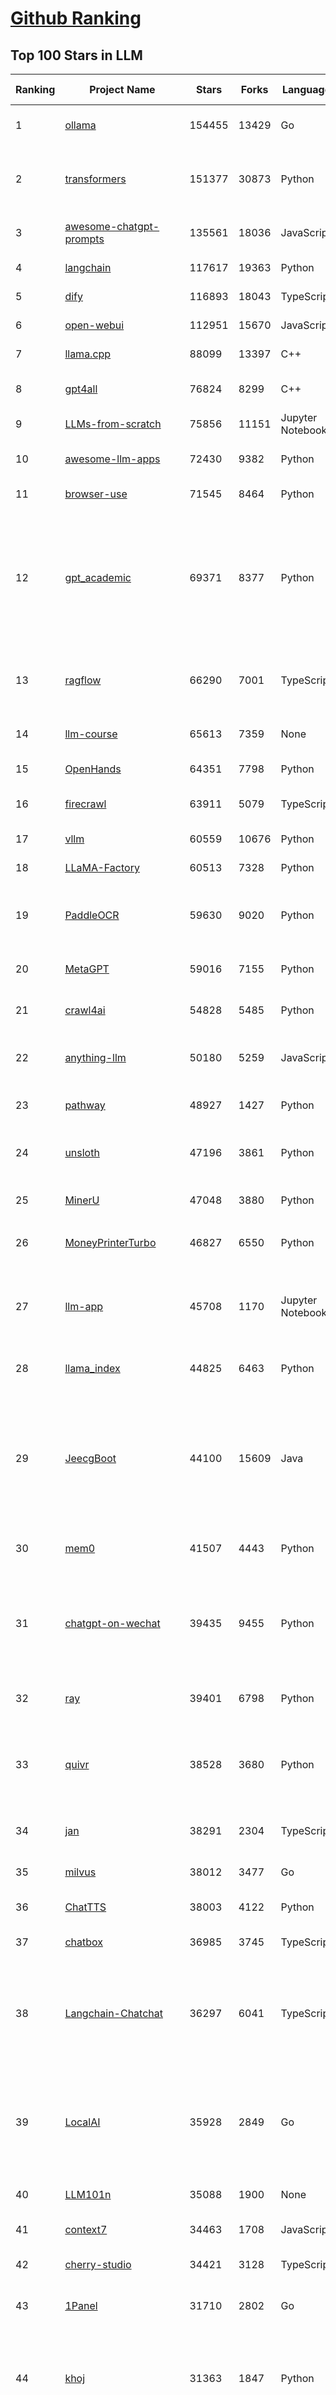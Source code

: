 [Github Ranking](../README.md)
==========

## Top 100 Stars in LLM

| Ranking | Project Name | Stars | Forks | Language | Open Issues | Description | Last Commit |
| ------- | ------------ | ----- | ----- | -------- | ----------- | ----------- | ----------- |
| 1 | [ollama](https://github.com/ollama/ollama) | 154455 | 13429 | Go | 1847 | Get up and running with OpenAI gpt-oss, DeepSeek-R1, Gemma 3 and other models. | 2025-10-21T00:38:48Z |
| 2 | [transformers](https://github.com/huggingface/transformers) | 151377 | 30873 | Python | 1077 | 🤗 Transformers: the model-definition framework for state-of-the-art machine learning models in text, vision, audio, and multimodal models, for both inference and training.  | 2025-10-21T02:07:46Z |
| 3 | [awesome-chatgpt-prompts](https://github.com/f/awesome-chatgpt-prompts) | 135561 | 18036 | JavaScript | 0 | This repo includes ChatGPT prompt curation to use ChatGPT and other LLM tools better. | 2025-10-14T17:23:13Z |
| 4 | [langchain](https://github.com/langchain-ai/langchain) | 117617 | 19363 | Python | 154 | 🦜🔗 Build context-aware reasoning applications | 2025-10-20T22:40:20Z |
| 5 | [dify](https://github.com/langgenius/dify) | 116893 | 18043 | TypeScript | 466 | Production-ready platform for agentic workflow development. | 2025-10-21T03:32:55Z |
| 6 | [open-webui](https://github.com/open-webui/open-webui) | 112951 | 15670 | JavaScript | 229 | User-friendly AI Interface (Supports Ollama, OpenAI API, ...) | 2025-10-20T18:00:22Z |
| 7 | [llama.cpp](https://github.com/ggml-org/llama.cpp) | 88099 | 13397 | C++ | 281 | LLM inference in C/C++ | 2025-10-21T03:40:15Z |
| 8 | [gpt4all](https://github.com/nomic-ai/gpt4all) | 76824 | 8299 | C++ | 705 | GPT4All: Run Local LLMs on Any Device. Open-source and available for commercial use. | 2025-05-27T20:05:19Z |
| 9 | [LLMs-from-scratch](https://github.com/rasbt/LLMs-from-scratch) | 75856 | 11151 | Jupyter Notebook | 3 | Implement a ChatGPT-like LLM in PyTorch from scratch, step by step | 2025-10-21T00:29:06Z |
| 10 | [awesome-llm-apps](https://github.com/Shubhamsaboo/awesome-llm-apps) | 72430 | 9382 | Python | 4 | Collection of awesome LLM apps with AI Agents and RAG using OpenAI, Anthropic, Gemini and opensource models. | 2025-10-19T17:51:53Z |
| 11 | [browser-use](https://github.com/browser-use/browser-use) | 71545 | 8464 | Python | 133 | 🌐 Make websites accessible for AI agents. Automate tasks online with ease. | 2025-10-21T03:36:26Z |
| 12 | [gpt_academic](https://github.com/binary-husky/gpt_academic) | 69371 | 8377 | Python | 266 | 为GPT/GLM等LLM大语言模型提供实用化交互接口，特别优化论文阅读/润色/写作体验，模块化设计，支持自定义快捷按钮&函数插件，支持Python和C++等项目剖析&自译解功能，PDF/LaTex论文翻译&总结功能，支持并行问询多种LLM模型，支持chatglm3等本地模型。接入通义千问, deepseekcoder, 讯飞星火, 文心一言, llama2, rwkv, claude2, moss等。 | 2025-09-20T13:41:26Z |
| 13 | [ragflow](https://github.com/infiniflow/ragflow) | 66290 | 7001 | TypeScript | 2922 | RAGFlow is a leading open-source Retrieval-Augmented Generation (RAG) engine that fuses cutting-edge RAG with Agent capabilities to create a superior context layer for LLMs | 2025-10-21T02:42:05Z |
| 14 | [llm-course](https://github.com/mlabonne/llm-course) | 65613 | 7359 | None | 61 | Course to get into Large Language Models (LLMs) with roadmaps and Colab notebooks. | 2025-06-04T16:09:23Z |
| 15 | [OpenHands](https://github.com/All-Hands-AI/OpenHands) | 64351 | 7798 | Python | 250 | 🙌 OpenHands: Code Less, Make More | 2025-10-21T03:32:49Z |
| 16 | [firecrawl](https://github.com/firecrawl/firecrawl) | 63911 | 5079 | TypeScript | 19 | 🔥 The Web Data API for AI - Turn entire websites into LLM-ready markdown or structured data | 2025-10-20T16:40:40Z |
| 17 | [vllm](https://github.com/vllm-project/vllm) | 60559 | 10676 | Python | 1847 | A high-throughput and memory-efficient inference and serving engine for LLMs | 2025-10-21T03:01:37Z |
| 18 | [LLaMA-Factory](https://github.com/hiyouga/LLaMA-Factory) | 60513 | 7328 | Python | 714 | Unified Efficient Fine-Tuning of 100+ LLMs & VLMs (ACL 2024) | 2025-10-18T10:02:14Z |
| 19 | [PaddleOCR](https://github.com/PaddlePaddle/PaddleOCR) | 59630 | 9020 | Python | 154 | Turn any PDF or image document into structured data for your AI. A powerful, lightweight OCR toolkit that bridges the gap between images/PDFs and LLMs. Supports 100+ languages. | 2025-10-20T18:19:21Z |
| 20 | [MetaGPT](https://github.com/FoundationAgents/MetaGPT) | 59016 | 7155 | Python | 10 | 🌟 The Multi-Agent Framework: First AI Software Company, Towards Natural Language Programming | 2025-10-04T05:57:57Z |
| 21 | [crawl4ai](https://github.com/unclecode/crawl4ai) | 54828 | 5485 | Python | 187 | 🚀🤖 Crawl4AI: Open-source LLM Friendly Web Crawler & Scraper. Don't be shy, join here: https://discord.gg/jP8KfhDhyN | 2025-10-21T03:03:53Z |
| 22 | [anything-llm](https://github.com/Mintplex-Labs/anything-llm) | 50180 | 5259 | JavaScript | 262 | The all-in-one Desktop & Docker AI application with built-in RAG, AI agents, No-code agent builder, MCP compatibility,  and more. | 2025-10-20T22:49:31Z |
| 23 | [pathway](https://github.com/pathwaycom/pathway) | 48927 | 1427 | Python | 39 | Python ETL framework for stream processing, real-time analytics, LLM pipelines, and RAG. | 2025-10-17T12:07:22Z |
| 24 | [unsloth](https://github.com/unslothai/unsloth) | 47196 | 3861 | Python | 804 | Fine-tuning & Reinforcement Learning for LLMs. 🦥 Train OpenAI gpt-oss, DeepSeek-R1, Qwen3, Gemma 3, TTS 2x faster with 70% less VRAM. | 2025-10-20T12:00:52Z |
| 25 | [MinerU](https://github.com/opendatalab/MinerU) | 47048 | 3880 | Python | 102 | Transforms complex documents like PDFs into LLM-ready markdown/JSON for your Agentic workflows. | 2025-10-20T11:15:21Z |
| 26 | [MoneyPrinterTurbo](https://github.com/harry0703/MoneyPrinterTurbo) | 46827 | 6550 | Python | 197 | 利用AI大模型，一键生成高清短视频 Generate short videos with one click using AI LLM. | 2025-06-11T06:34:54Z |
| 27 | [llm-app](https://github.com/pathwaycom/llm-app) | 45708 | 1170 | Jupyter Notebook | 4 | Ready-to-run cloud templates for RAG, AI pipelines, and enterprise search with live data. 🐳Docker-friendly.⚡Always in sync with Sharepoint, Google Drive, S3, Kafka, PostgreSQL, real-time data APIs, and more. | 2025-10-03T08:32:04Z |
| 28 | [llama_index](https://github.com/run-llama/llama_index) | 44825 | 6463 | Python | 216 | LlamaIndex is the leading framework for building LLM-powered agents over your data. | 2025-10-20T15:36:55Z |
| 29 | [JeecgBoot](https://github.com/jeecgboot/JeecgBoot) | 44100 | 15609 | Java | 25 | 🔥AI低代码平台，助力企业快速实现低代码开发和构建AI应用！前后端分离架构 SpringBoot3，SpringCloud、MybatisPlus，Ant Design&Vue3、TS+vite！强大代码生成器实现前后端一键生成，无需手写代码! 引领AI低代码开发模式：AI生成→在线编码→代码生成→手工合并，解决Java项目80%重复工作，提升效率，节省成本，兼顾灵活性~ | 2025-10-20T23:56:30Z |
| 30 | [mem0](https://github.com/mem0ai/mem0) | 41507 | 4443 | Python | 287 | Universal memory layer for AI Agents; Announcing OpenMemory MCP - local and secure memory management. | 2025-10-20T23:13:37Z |
| 31 | [chatgpt-on-wechat](https://github.com/zhayujie/chatgpt-on-wechat) | 39435 | 9455 | Python | 308 | 基于大模型搭建的聊天机器人，同时支持 微信公众号、企业微信应用、飞书、钉钉 等接入，可选择ChatGPT/Claude/DeepSeek/文心一言/讯飞星火/通义千问/ Gemini/GLM-4/Kimi/LinkAI，能处理文本、语音和图片，访问操作系统和互联网，支持基于自有知识库进行定制企业智能客服。 | 2025-08-08T02:47:49Z |
| 32 | [ray](https://github.com/ray-project/ray) | 39401 | 6798 | Python | 2825 | Ray is an AI compute engine. Ray consists of a core distributed runtime and a set of AI Libraries for accelerating ML workloads. | 2025-10-21T03:23:57Z |
| 33 | [quivr](https://github.com/QuivrHQ/quivr) | 38528 | 3680 | Python | 2 | Opiniated RAG for integrating GenAI in your apps 🧠   Focus on your product rather than the RAG. Easy integration in existing products with customisation!  Any LLM: GPT4, Groq, Llama. Any Vectorstore: PGVector, Faiss. Any Files. Anyway you want.  | 2025-07-09T12:55:23Z |
| 34 | [jan](https://github.com/menloresearch/jan) | 38291 | 2304 | TypeScript | 135 | Jan is an open source alternative to ChatGPT that runs 100% offline on your computer. | 2025-10-20T15:37:10Z |
| 35 | [milvus](https://github.com/milvus-io/milvus) | 38012 | 3477 | Go | 688 | Milvus is a high-performance, cloud-native vector database built for scalable vector ANN search | 2025-10-21T02:44:05Z |
| 36 | [ChatTTS](https://github.com/2noise/ChatTTS) | 38003 | 4122 | Python | 63 | A generative speech model for daily dialogue. | 2025-07-06T15:11:14Z |
| 37 | [chatbox](https://github.com/chatboxai/chatbox) | 36985 | 3745 | TypeScript | 888 | User-friendly Desktop Client App for AI Models/LLMs (GPT, Claude, Gemini, Ollama...) | 2025-09-13T13:01:11Z |
| 38 | [Langchain-Chatchat](https://github.com/chatchat-space/Langchain-Chatchat) | 36297 | 6041 | TypeScript | 31 | Langchain-Chatchat（原Langchain-ChatGLM）基于 Langchain 与 ChatGLM, Qwen 与 Llama 等语言模型的 RAG 与 Agent 应用 \| Langchain-Chatchat (formerly langchain-ChatGLM), local knowledge based LLM (like ChatGLM, Qwen and Llama) RAG and Agent app with langchain  | 2025-09-29T06:47:27Z |
| 39 | [LocalAI](https://github.com/mudler/LocalAI) | 35928 | 2849 | Go | 273 | :robot: The free, Open Source alternative to OpenAI, Claude and others. Self-hosted and local-first. Drop-in replacement for OpenAI,  running on consumer-grade hardware. No GPU required. Runs gguf, transformers, diffusers and many more. Features: Generate Text, Audio, Video, Images, Voice Cloning, Distributed, P2P and decentralized inference | 2025-10-20T20:54:55Z |
| 40 | [LLM101n](https://github.com/karpathy/LLM101n) | 35088 | 1900 | None | 0 | LLM101n: Let's build a Storyteller | 2024-08-01T01:20:33Z |
| 41 | [context7](https://github.com/upstash/context7) | 34463 | 1708 | JavaScript | 84 | Context7 MCP Server -- Up-to-date code documentation for LLMs and AI code editors | 2025-10-20T14:41:08Z |
| 42 | [cherry-studio](https://github.com/CherryHQ/cherry-studio) | 34421 | 3128 | TypeScript | 399 | 🍒 Cherry Studio is a desktop client that supports for multiple LLM providers. | 2025-10-21T02:53:59Z |
| 43 | [1Panel](https://github.com/1Panel-dev/1Panel) | 31710 | 2802 | Go | 543 | 🔥 1Panel provides an intuitive web interface and MCP Server to manage websites, files, containers, databases, and LLMs on a Linux server. | 2025-10-20T14:22:03Z |
| 44 | [khoj](https://github.com/khoj-ai/khoj) | 31363 | 1847 | Python | 75 | Your AI second brain. Self-hostable. Get answers from the web or your docs. Build custom agents, schedule automations, do deep research. Turn any online or local LLM into your personal, autonomous AI (gpt, claude, gemini, llama, qwen, mistral). Get started - free. | 2025-09-16T09:17:58Z |
| 45 | [litellm](https://github.com/BerriAI/litellm) | 30141 | 4423 | Python | 1032 | Python SDK, Proxy Server (LLM Gateway) to call 100+ LLM APIs in OpenAI format - [Bedrock, Azure, OpenAI, VertexAI, Cohere, Anthropic, Sagemaker, HuggingFace, Replicate, Groq] | 2025-10-21T03:39:53Z |
| 46 | [Mr.-Ranedeer-AI-Tutor](https://github.com/JushBJJ/Mr.-Ranedeer-AI-Tutor) | 29661 | 3379 | None | 14 | A GPT-4 AI Tutor Prompt for customizable personalized learning experiences. | 2025-09-30T08:08:00Z |
| 47 | [continue](https://github.com/continuedev/continue) | 29408 | 3647 | TypeScript | 628 | ⏩ Ship faster with Continuous AI. Build and run custom agents across your IDE, terminal, and CI | 2025-10-21T01:58:19Z |
| 48 | [graphrag](https://github.com/microsoft/graphrag) | 28749 | 3009 | Python | 89 | A modular graph-based Retrieval-Augmented Generation (RAG) system | 2025-10-20T19:05:29Z |
| 49 | [llm.c](https://github.com/karpathy/llm.c) | 27900 | 3241 | Cuda | 89 | LLM training in simple, raw C/CUDA | 2025-06-26T17:03:40Z |
| 50 | [one-api](https://github.com/songquanpeng/one-api) | 27641 | 5465 | JavaScript | 883 | LLM API 管理 & 分发系统，支持 OpenAI、Azure、Anthropic Claude、Google Gemini、DeepSeek、字节豆包、ChatGLM、文心一言、讯飞星火、通义千问、360 智脑、腾讯混元等主流模型，统一 API 适配，可用于 key 管理与二次分发。单可执行文件，提供 Docker 镜像，一键部署，开箱即用。LLM API management & key redistribution system, unifying multiple providers under a single API. Single binary, Docker-ready, with an English UI. | 2025-07-18T18:11:50Z |
| 51 | [ChatDev](https://github.com/OpenBMB/ChatDev) | 27605 | 3469 | Python | 25 | Create Customized Software using Natural Language Idea (through LLM-powered Multi-Agent Collaboration) | 2025-09-23T12:40:26Z |
| 52 | [storm](https://github.com/stanford-oval/storm) | 27527 | 2494 | Python | 57 | An LLM-powered knowledge curation system that researches a topic and generates a full-length report with citations. | 2025-09-30T18:07:21Z |
| 53 | [void](https://github.com/voideditor/void) | 27314 | 2084 | TypeScript | 260 | None | 2025-08-07T00:07:32Z |
| 54 | [semantic-kernel](https://github.com/microsoft/semantic-kernel) | 26496 | 4303 | C# | 493 | Integrate cutting-edge LLM technology quickly and easily into your apps | 2025-10-21T03:06:45Z |
| 55 | [FastGPT](https://github.com/labring/FastGPT) | 26060 | 6704 | TypeScript | 608 | FastGPT is a knowledge-based platform built on the LLMs, offers a comprehensive suite of out-of-the-box capabilities such as data processing, RAG retrieval, and visual AI workflow orchestration, letting you easily develop and deploy complex question-answering systems without the need for extensive setup or configuration. | 2025-10-21T03:36:17Z |
| 56 | [composio](https://github.com/ComposioHQ/composio) | 25812 | 4361 | TypeScript | 30 | Composio equips your AI agents & LLMs with 100+ high-quality integrations via function calling | 2025-10-17T12:35:55Z |
| 57 | [Awesome-LLM](https://github.com/Hannibal046/Awesome-LLM) | 25322 | 2145 | None | 8 | Awesome-LLM: a curated list of Large Language Model | 2025-07-31T02:38:24Z |
| 58 | [self-llm](https://github.com/datawhalechina/self-llm) | 25295 | 2536 | Jupyter Notebook | 146 | 《开源大模型食用指南》针对中国宝宝量身打造的基于Linux环境快速微调（全参数/Lora）、部署国内外开源大模型（LLM）/多模态大模型（MLLM）教程 | 2025-10-09T11:19:14Z |
| 59 | [CopilotKit](https://github.com/CopilotKit/CopilotKit) | 24538 | 3278 | TypeScript | 309 | React UI + elegant infrastructure for AI Copilots, AI chatbots, and in-app AI agents. The Agentic last-mile 🪁 | 2025-10-21T01:10:02Z |
| 60 | [JARVIS](https://github.com/microsoft/JARVIS) | 24410 | 2054 | Python | 168 | JARVIS, a system to connect LLMs with ML community. Paper: https://arxiv.org/pdf/2303.17580.pdf | 2025-07-29T13:44:13Z |
| 61 | [BitNet](https://github.com/microsoft/BitNet) | 24261 | 1875 | Python | 126 | Official inference framework for 1-bit LLMs | 2025-06-03T06:14:20Z |
| 62 | [chroma](https://github.com/chroma-core/chroma) | 23987 | 1876 | Rust | 244 | Open-source search and retrieval database for AI applications. | 2025-10-21T02:53:42Z |
| 63 | [gpt-researcher](https://github.com/assafelovic/gpt-researcher) | 23882 | 3156 | Python | 128 | An LLM agent that conducts deep research (local and web) on any given topic and generates a long report with citations. | 2025-10-16T18:30:02Z |
| 64 | [gitleaks](https://github.com/gitleaks/gitleaks) | 23678 | 1813 | Go | 220 | Find secrets with Gitleaks 🔑 | 2025-10-16T18:53:01Z |
| 65 | [llamafile](https://github.com/Mozilla-Ocho/llamafile) | 23224 | 1227 | C++ | 170 | Distribute and run LLMs with a single file. | 2025-06-30T19:03:06Z |
| 66 | [TradingAgents](https://github.com/TauricResearch/TradingAgents) | 23180 | 4264 | Python | 127 | TradingAgents: Multi-Agents LLM Financial Trading Framework | 2025-10-09T07:34:10Z |
| 67 | [haystack](https://github.com/deepset-ai/haystack) | 23095 | 2439 | Python | 112 | AI orchestration framework to build customizable, production-ready LLM applications. Connect components (models, vector DBs, file converters) to pipelines or agents that can interact with your data. With advanced retrieval methods, it's best suited for building RAG, question answering, semantic search or conversational agent chatbots. | 2025-10-20T14:35:06Z |
| 68 | [system_prompts_leaks](https://github.com/asgeirtj/system_prompts_leaks) | 23019 | 3523 | JavaScript | 0 | Collection of extracted System Prompts from popular chatbots like ChatGPT, Claude & Gemini | 2025-10-19T22:06:00Z |
| 69 | [mlflow](https://github.com/mlflow/mlflow) | 22572 | 4913 | Python | 1547 | The open source developer platform to build AI/LLM applications and models with confidence. Enhance your AI applications with end-to-end tracking, observability, and evaluations, all in one integrated platform. | 2025-10-21T03:33:17Z |
| 70 | [RAG_Techniques](https://github.com/NirDiamant/RAG_Techniques) | 22469 | 2524 | Jupyter Notebook | 7 | This repository showcases various advanced techniques for Retrieval-Augmented Generation (RAG) systems. RAG systems combine information retrieval with generative models to provide accurate and contextually rich responses. | 2025-10-08T16:38:05Z |
| 71 | [pandas-ai](https://github.com/sinaptik-ai/pandas-ai) | 22328 | 2182 | Python | 12 | Chat with your database or your datalake (SQL, CSV, parquet). PandasAI makes data analysis conversational using LLMs and RAG. | 2025-10-13T08:25:24Z |
| 72 | [agenticSeek](https://github.com/Fosowl/agenticSeek) | 22216 | 2370 | Python | 29 | Fully Local Manus AI. No APIs, No $200 monthly bills. Enjoy an autonomous agent that thinks, browses the web, and code for the sole cost of electricity. 🔔 Official updates only via twitter @Martin993886460 (Beware of fake account) | 2025-09-14T18:15:49Z |
| 73 | [LightRAG](https://github.com/HKUDS/LightRAG) | 21953 | 3284 | Python | 158 | [EMNLP2025] "LightRAG: Simple and Fast Retrieval-Augmented Generation" | 2025-10-20T17:39:44Z |
| 74 | [llm-cookbook](https://github.com/datawhalechina/llm-cookbook) | 21801 | 2603 | Jupyter Notebook | 3 | 面向开发者的 LLM 入门教程，吴恩达大模型系列课程中文版 | 2025-06-12T14:48:07Z |
| 75 | [unilm](https://github.com/microsoft/unilm) | 21784 | 2663 | Python | 637 | Large-scale Self-supervised Pre-training Across Tasks, Languages, and Modalities | 2025-07-03T09:28:33Z |
| 76 | [Scrapegraph-ai](https://github.com/ScrapeGraphAI/Scrapegraph-ai) | 21604 | 1864 | Python | 13 | Python scraper based on AI | 2025-10-04T14:52:26Z |
| 77 | [mlc-llm](https://github.com/mlc-ai/mlc-llm) | 21497 | 1840 | Python | 299 | Universal LLM Deployment Engine with ML Compilation | 2025-10-20T18:33:25Z |
| 78 | [Awesome-Chinese-LLM](https://github.com/HqWu-HITCS/Awesome-Chinese-LLM) | 21471 | 2044 | None | 5 | 整理开源的中文大语言模型，以规模较小、可私有化部署、训练成本较低的模型为主，包括底座模型，垂直领域微调及应用，数据集与教程等。 | 2025-05-19T06:11:57Z |
| 79 | [llm-action](https://github.com/liguodongiot/llm-action) | 21413 | 2513 | HTML | 15 | 本项目旨在分享大模型相关技术原理以及实战经验（大模型工程化、大模型应用落地） | 2025-10-19T14:55:52Z |
| 80 | [vanna](https://github.com/vanna-ai/vanna) | 20877 | 1939 | Python | 207 | 🤖 Chat with your SQL database 📊. Accurate Text-to-SQL Generation via LLMs using RAG 🔄. | 2025-10-20T16:01:57Z |
| 81 | [datasets](https://github.com/huggingface/datasets) | 20759 | 2986 | Python | 860 | 🤗 The largest hub of ready-to-use datasets for AI models with fast, easy-to-use and efficient data manipulation tools | 2025-10-20T14:03:53Z |
| 82 | [architecture.of.internet-product](https://github.com/davideuler/architecture.of.internet-product) | 20563 | 4736 | HTML | 4 | 互联网公司技术架构，微信/淘宝/微博/腾讯/阿里/美团点评/百度/OpenAI/Google/Facebook/Amazon/eBay的架构，欢迎PR补充 | 2024-02-17T12:02:24Z |
| 83 | [goose](https://github.com/block/goose) | 20406 | 1855 | Rust | 224 | an open source, extensible AI agent that goes beyond code suggestions - install, execute, edit, and test with any LLM | 2025-10-21T03:36:42Z |
| 84 | [happy-llm](https://github.com/datawhalechina/happy-llm) | 20214 | 1753 | Jupyter Notebook | 21 | 📚 从零开始的大语言模型原理与实践教程 | 2025-10-17T12:25:38Z |
| 85 | [crawlee](https://github.com/apify/crawlee) | 20154 | 1045 | TypeScript | 171 | Crawlee—A web scraping and browser automation library for Node.js to build reliable crawlers. In JavaScript and TypeScript. Extract data for AI, LLMs, RAG, or GPTs. Download HTML, PDF, JPG, PNG, and other files from websites. Works with Puppeteer, Playwright, Cheerio, JSDOM, and raw HTTP. Both headful and headless mode. With proxy rotation. | 2025-10-21T02:55:02Z |
| 86 | [peft](https://github.com/huggingface/peft) | 19856 | 2067 | Python | 21 | 🤗 PEFT: State-of-the-art Parameter-Efficient Fine-Tuning. | 2025-10-20T10:11:42Z |
| 87 | [repomix](https://github.com/yamadashy/repomix) | 19801 | 897 | TypeScript | 111 | 📦 Repomix is a powerful tool that packs your entire repository into a single, AI-friendly file. Perfect for when you need to feed your codebase to Large Language Models (LLMs) or other AI tools like Claude, ChatGPT, DeepSeek, Perplexity, Gemini, Gemma, Llama, Grok, and more. | 2025-10-21T01:11:54Z |
| 88 | [Qwen](https://github.com/QwenLM/Qwen) | 19542 | 1626 | Python | 18 | The official repo of Qwen (通义千问) chat & pretrained large language model proposed by Alibaba Cloud. | 2025-09-30T10:18:02Z |
| 89 | [SillyTavern](https://github.com/SillyTavern/SillyTavern) | 19310 | 4112 | JavaScript | 310 | LLM Frontend for Power Users. | 2025-10-20T20:12:29Z |
| 90 | [sglang](https://github.com/sgl-project/sglang) | 19066 | 3109 | Python | 525 | SGLang is a fast serving framework for large language models and vision language models. | 2025-10-21T03:41:29Z |
| 91 | [Chinese-LLaMA-Alpaca](https://github.com/ymcui/Chinese-LLaMA-Alpaca) | 18931 | 1877 | Python | 1 | 中文LLaMA&Alpaca大语言模型+本地CPU/GPU训练部署 (Chinese LLaMA & Alpaca LLMs) | 2025-07-15T00:53:02Z |
| 92 | [letta](https://github.com/letta-ai/letta) | 18861 | 1956 | Python | 29 | Letta is the platform for building stateful agents: open AI with advanced memory that can learn and self-improve over time. | 2025-10-20T22:58:45Z |
| 93 | [MaxKB](https://github.com/1Panel-dev/MaxKB) | 18706 | 2429 | Python | 92 | 🔥 MaxKB is an open-source platform for building enterprise-grade agents.  MaxKB 是强大易用的开源企业级智能体平台。 | 2025-10-21T02:38:46Z |
| 94 | [ai-engineering-hub](https://github.com/patchy631/ai-engineering-hub) | 18697 | 3157 | Jupyter Notebook | 30 | In-depth tutorials on LLMs, RAGs and real-world AI agent applications. | 2025-10-19T11:34:04Z |
| 95 | [ai](https://github.com/vercel/ai) | 18659 | 3132 | TypeScript | 755 | The AI Toolkit for TypeScript. From the creators of Next.js, the AI SDK is a free open-source library for building AI-powered applications and agents  | 2025-10-21T03:00:52Z |
| 96 | [suna](https://github.com/kortix-ai/suna) | 18385 | 3121 | TypeScript | 212 | Kortix – build, manage and train AI Agents. Fully Open Source. | 2025-10-20T19:12:51Z |
| 97 | [opcode](https://github.com/winfunc/opcode) | 18316 | 1386 | TypeScript | 234 | A powerful GUI app and Toolkit for Claude Code - Create custom agents, manage interactive Claude Code sessions, run secure background agents, and more. | 2025-10-16T12:05:56Z |
| 98 | [llama-cookbook](https://github.com/meta-llama/llama-cookbook) | 17957 | 2629 | Jupyter Notebook | 18 | Welcome to the Llama Cookbook! This is your go to guide for Building with Llama: Getting started with Inference, Fine-Tuning, RAG. We also show you how to solve end to end problems using Llama model family and using them on various provider services   | 2025-10-17T15:17:32Z |
| 99 | [mastra](https://github.com/mastra-ai/mastra) | 17628 | 1200 | TypeScript | 263 | The TypeScript AI agent framework. ⚡ Assistants, RAG, observability. Supports any LLM: GPT-4, Claude, Gemini, Llama. | 2025-10-21T03:39:15Z |
| 100 | [SWE-agent](https://github.com/SWE-agent/SWE-agent) | 17618 | 1850 | Python | 49 | SWE-agent takes a GitHub issue and tries to automatically fix it, using your LM of choice. It can also be employed for offensive cybersecurity or competitive coding challenges. [NeurIPS 2024]  | 2025-10-20T23:21:07Z |

